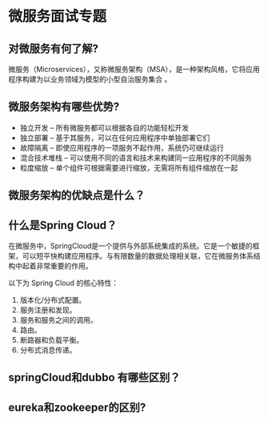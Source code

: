 # 微服务面试专题

## 对微服务有何了解?
微服务（Microservices），又称微服务架构（MSA），是一种架构风格，它将应用程序构建为以业务领域为模型的小型自治服务集合 。

## 微服务架构有哪些优势?
* 独立开发 – 所有微服务都可以根据各自的功能轻松开发
* 独立部署 – 基于其服务，可以在任何应用程序中单独部署它们
* 故障隔离 – 即使应用程序的一项服务不起作用，系统仍可继续运行
* 混合技术堆栈 – 可以使用不同的语言和技术来构建同一应用程序的不同服务
* 粒度缩放 – 单个组件可根据需要进行缩放，无需将所有组件缩放在一起

## 微服务架构的优缺点是什么？

## 什么是Spring Cloud？
在微服务中，SpringCloud是一个提供与外部系统集成的系统。它是一个敏捷的框架，可以短平快构建应用程序。与有限数量的数据处理相关联，它在微服务体系结构中起着非常重要的作用。

以下为 Spring Cloud 的核心特性：
1. 版本化/分布式配置。
2. 服务注册和发现。
3. 服务和服务之间的调用。
3. 路由。
4. 断路器和负载平衡。
5. 分布式消息传递。

## springCloud和dubbo 有哪些区别？

## eureka和zookeeper的区别?

